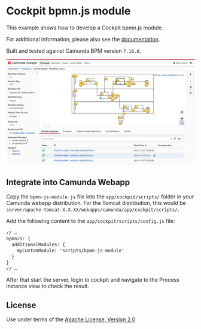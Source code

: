 Cockpit bpmn.js module
=================================

This example shows how to develop a Cockpit bpmn.js module.

For additional information, please also see the [documentation](https://docs.camunda.org/manual/latest/webapps/cockpit/extend/configuration/#bpmn-diagram-viewer-bpmn-js).

Built and tested against Camunda BPM version `7.10.0`.

![Screenshot](screenshot.png)


Integrate into Camunda Webapp
-----------------------------

Copy the `bpmn-js-module.js` file into the `app/cockpit/scripts/` folder in your Camunda webapp distribution. 
For the Tomcat distribution, this would be `server/apache-tomcat-X.X.XX/webapps/camunda/app/cockpit/scripts/`.

Add the following content to the `app/cockpit/scripts/config.js` file:

```
// …
bpmnJs: {
  additionalModules: {
    myCustomModule: 'scripts/bpmn-js-module'
  }
}
// …
```
After that start the server, login to cockpit and navigate to the Process instance view to check the result.

License
-------

Use under terms of the [Apache License, Version 2.0](http://www.apache.org/licenses/LICENSE-2.0)
